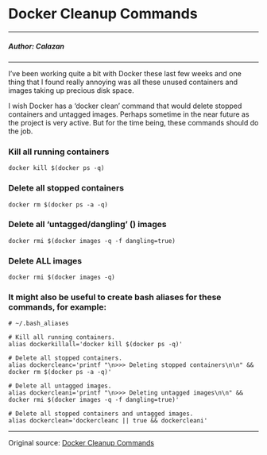 # Docker Cleanup Commands

---

##### Author: Calazan

---

I’ve been working quite a bit with Docker these last few weeks and one thing that I found really annoying was all these unused containers and images taking up precious disk space.

I wish Docker has a ‘docker clean’ command that would delete stopped containers and untagged images. Perhaps sometime in the near future as the project is very active. But for the time being, these commands should do the job.

### Kill all running containers

```
docker kill $(docker ps -q)
```

### Delete all stopped containers

```
docker rm $(docker ps -a -q)
```

### Delete all ‘untagged/dangling’ (<none>) images

```
docker rmi $(docker images -q -f dangling=true)
```

### Delete ALL images

```
docker rmi $(docker images -q)
```

### It might also be useful to create bash aliases for these commands, for example:

```
# ~/.bash_aliases

# Kill all running containers.
alias dockerkillall='docker kill $(docker ps -q)'

# Delete all stopped containers.
alias dockercleanc='printf "\n>>> Deleting stopped containers\n\n" && docker rm $(docker ps -a -q)'

# Delete all untagged images.
alias dockercleani='printf "\n>>> Deleting untagged images\n\n" && docker rmi $(docker images -q -f dangling=true)'

# Delete all stopped containers and untagged images.
alias dockerclean='dockercleanc || true && dockercleani'
```

---

Original source: [Docker Cleanup Commands](http://www.calazan.com/docker-cleanup-commands/)